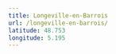 ```yaml
---
title: Longeville-en-Barrois
url: /longeville-en-barrois/
latitude: 48.753
longitude: 5.195
---
```

